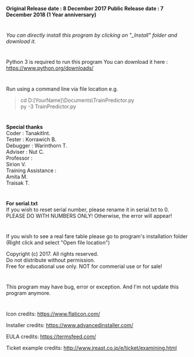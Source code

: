 
**Original Release date : 8 December 2017
Public Release date : 7 December 2018
(1 Year anniversary)**
#
*You can directly install this program by clicking on*
*"_Install" folder and download it.*
#
Python 3 is required to run this program
You can download it here :
https://www.python.org/downloads/
#
Run using a command line via file location
e.g.
>cd D:\[YourName]\Documents\TrainPredictor.py  
>py -3 TrainPredictor.py
#
**Special thanks**<br/>
Coder    : TanakitInt.<br/>
Tester   : Korrawich B.<br/>
Debugger : Warinthorn T.<br/>
Adviser  : Nut C.<br/>
Professor : <br/>
Sirion V.<br/>
Training Assistance :<br/>
Amita M.<br/>
Traisak T.
#
**For serial.txt**<br/>
If you wish to reset serial number, please rename it in serial.txt to 0.<br/>
PLEASE DO WITH NUMBERS ONLY! Otherwise, the error will appear!<br/>
#
If you wish to see a real fare table please go to program's installation folder<br/>
(Right click and select "Open file location")

Copyright (c) 2017. All rights reserved.<br/>
Do not distribute without permission.<br/>
Free for educational use only. NOT for commerial use or for sale!
#
This program may have bug, error or exception. 
And I'm not update this program anymore.
#
Icon credits:
https://www.flaticon.com/

Installer credits:
https://www.advancedinstaller.com/

EULA credits:
https://termsfeed.com/

Ticket example credits:
http://www.jreast.co.jp/e/ticket/examining.html
